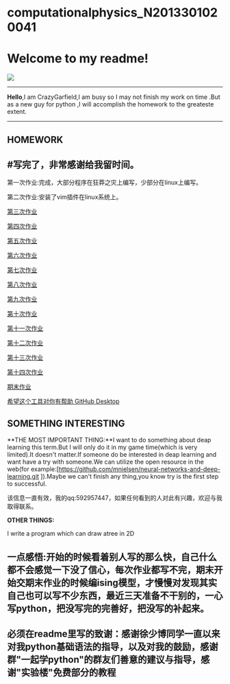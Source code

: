 # computationalphysics_N2013301020041
Welcome to my readme!
===================
  
![](http://i.gtimg.cn/qqlive/img/jpgcache/files/qqvideo/r/r6o98876ra7ww8i.jpg)

----------
**Hello**,I am CrazyGarfield,I am busy so I may not finish my work on time .But as a new guy for python ,I will accomplish the homework to the greateste extent.

----------


**HOMEWORK**
---------------
#写完了，非常感谢给我留时间。
-----------------------------------------------------------------------------------------------------------------
第一次作业:完成，大部分程序在狂莽之灾上编写，少部分在linux上编写。

第二次作业:安装了vim插件在linux系统上。

[第三次作业][3]

[第四次作业][4]

[第五次作业][5]

[第六次作业][6]

[第七次作业][7]

[第八次作业][8]

[第九次作业][9]

[第十次作业][10]

[第十一次作业][11]

[第十二次作业][12]

[第十三次作业][13]

[第十四次作业][14]

[期末作业][15]



[希望这个工具对你有帮助 GitHub Desktop ][111]

**SOMETHING INTERESTING**
------------------------------

**THE MOST IMPORTANT THING:**I want to do something about deap learning this term.But I will only do it in my game time(which is very limited).It doesn't matter.If someone do be interested in deap learning and want have a try with someone.We can utilize the open resource in the web(for example:[https://github.com/mnielsen/neural-networks-and-deep-learning.git ]).Maybe we can't finish any thing,you know try is the first step to successful.

该信息一直有效，我的qq:592957447，如果任何看到的人对此有兴趣，欢迎与我取得联系。

**OTHER THINGS:**

I write a program which can draw atree in 2D

一点感悟:开始的时候看着别人写的那么快，自己什么都不会感觉一下没了信心，每次作业都写不完，期末开始交期末作业的时候编ising模型，才慢慢对发现其实自己也可以写不少东西，最近三天准备不干别的，一心写python，把没写完的完善好，把没写的补起来。
-----------------------------------

**必须在readme里写的致谢：感谢徐少博同学一直以来对我python基础语法的指导，以及对我的鼓励，感谢群"一起学python"的群友们善意的建议与指导，感谢"实验楼"免费部分的教程**
-------------------------------------------------------------------------------------------------------------------------------
[3]:https://github.com/CrazyGarfield/HOMEWORK/blob/master/%E7%AC%AC%E4%B8%89%E6%AC%A1%E4%BD%9C%E4%B8%9A.md
[111]:https://desktop.github.com/
[15]:https://github.com/CrazyGarfield/computationalphysics_N2013301020041/blob/master/final-test/%E4%BA%8C%E7%BB%B4Ising%E6%A8%A1%E5%9E%8B%E7%9A%84Monte%20Carlo%E6%A8%A1%E6%8B%9F.pdf
[4]:https://github.com/CrazyGarfield/computationalphysics_N2013301020041/blob/master/4/%E7%AC%AC4%E6%AC%A1%E4%BD%9C%E4%B8%9A.md
[5]:https://github.com/CrazyGarfield/computationalphysics_N2013301020041/blob/master/5/%E7%AC%AC%E4%BA%94%E6%AC%A1%E4%BD%9C%E4%B8%9A.md
[13]:https://github.com/CrazyGarfield/computationalphysics_N2013301020041/blob/master/13/%E7%AC%AC13%E6%AC%A1%E4%BD%9C%E4%B8%9A.md
[6]:https://github.com/CrazyGarfield/computationalphysics_N2013301020041/blob/master/baogao/第六次作业(1).md
[7]:https://github.com/CrazyGarfield/computationalphysics_N2013301020041/blob/master/baogao/第七次作业.md
[8]:https://github.com/CrazyGarfield/computationalphysics_N2013301020041/blob/master/baogao/第八次作业.md
[9]:https://github.com/CrazyGarfield/computationalphysics_N2013301020041/blob/master/baogao/第九次作业.md
[10]:https://github.com/CrazyGarfield/computationalphysics_N2013301020041/blob/master/baogao/第十次作业.md
[11]:https://github.com/CrazyGarfield/computationalphysics_N2013301020041/blob/master/baogao/第11次作业.md
[12]:https://github.com/CrazyGarfield/computationalphysics_N2013301020041/blob/master/baogao/第12次报告.md
[13]:https://github.com/CrazyGarfield/computationalphysics_N2013301020041/blob/master/baogao/第13次作业.md
[14]:https://github.com/CrazyGarfield/computationalphysics_N2013301020041/blob/master/baogao/第十四次作业.md
